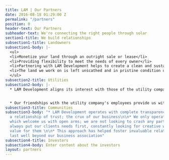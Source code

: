```yaml
---
title: LAM | Our Partners
date: 2016-08-18 01:29:00 Z
permalink: "/partners"
position: 0
header-text: Our Partners
subheader-text: We're connecting the right people through solar
section1-title: We build relationships
subsection1-title: Landowners
subsection1-body: |-
  <ul>
  <li>Monetize your land through an outright sale or lease</li>
  <li>Providing flexibility to meet the needs of every owner</li>
  <li>Partnering with LAM Development helps to create a clean and sustainable future for generations to come</li>
  <li>The land we work on is left unscathed and in pristine condition upon departure</li>
  </ul>
subsection2-title: Utilities
subsection2-body: |-
  * LAM Development aligns its interest with those of the utility companies in which we operate to ensure an efficient and pleasant relationship throughout the development process


  * Our friendships with the utility company's employees provide us with a distinct comparative advantage to that of our competitors
subsection3-title: Communities
subsection3-body: "* LAM Development operates with complete transparency to foster
  a relationship of trust; the crux of our business\n\n* We only operates in areas
  which welcome us with open arms; we are not looking to crash any parties\n\n* We
  always put our clients needs first, constantly looking for creative ways to generate
  value for them \n\n* This approach has helped foster invaluable relationships that
  last well beyond our business association"
subsection4-title: Investors
subsection4-body: Enter content about the investors
layout: partners
---
```


